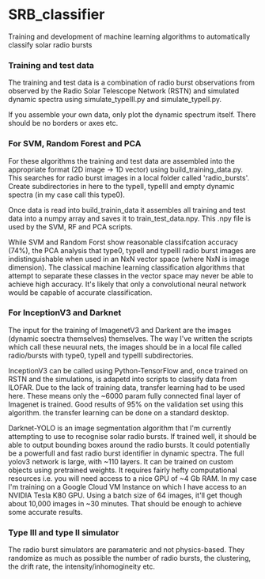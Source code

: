 # SRB_classifier
Training and development of machine learning algorithms to automatically classify solar radio bursts

### Training and test data

The training and test data is a combination of radio burst observations from observed by the Radio Solar Telescope Network (RSTN) and simulated dynamic spectra using simulate_typeIII.py and simulate_typeII.py. 

If you assemble your own data, only plot the dynamic spectrum itself. There should be no borders or axes etc.

### For SVM, Random Forest and PCA

For these algorithms the training and test data are assembled into the appropriate format (2D image -> 1D vector) using build_training_data.py. This searches for radio burst images in a local folder called 'radio_bursts'. Create subdirectories in here to
the typeII, typeIII and empty dynamic spectra (in my case call this type0). 

Once data is read into build_trainin_data it assembles all training and test data into a numpy array and saves it to train_test_data.npy. This .npy file is used by the SVM, RF and PCA scripts.

While SVM and Random Forst show reasonable classifcation accuracy (74%), the PCA analysis that type0, typeII and typeIII radio burst images are indistinguishable when used in an NxN vector space (where NxN is image dimension). The classical machine learning classification algorithms that attempt to separate these classes in the vector space may never be able to achieve high accuracy. It's likely that only a convolutional neural network would be capable of accurate classification. 

### For InceptionV3 and Darknet

The input for the training of ImagenetV3 and Darkent are the images (dynamic soectra themselves) themselves. The way I've written the scripts which call these neuural nets, the images should be in a local file called radio/bursts with type0, typeII and typeIII subdirectories.

InceptionV3 can be called using Python-TensorFlow and, once trained on RSTN and the simulations, is adapetd into scripts to classify data from ILOFAR. Due to the lack of training data, transfer learning had to be used here. These means only the ~6000 param fully connected final layer of Imagenet is trained. Good results of 95% on the validation set using this algorithm. the transfer learning can be done on a standard desktop.

Darknet-YOLO is an image segmentation algorithm that I'm currently attempting to use to recognise solar radio bursts. If trained well, it should be able to output bounding boxes around the radio bursts. It could potentially be a powerfull and fast radio burst identifier in dynamic spectra. The full yolov3 network is large, with ~110 layers. It can be trained on custom objects using pretrained weights. It requires fairly hefty computational resources i.e. you will need access to a nice GPU of ~4 Gb RAM. In my case I'm training on a Google Cloud VM Instance on which I have access to an NVIDIA Tesla K80 GPU. Using a batch size of 64 images, it'll get though about 10,000 images in ~30 minutes. That should be enough to achieve some accurate results.

### Type III and type II simulator

The radio burst simulators are paramateric and not physics-based. They randomize as much as possible the number of radio bursts, the clustering, the drift rate, the intensity/inhomogineity etc. 
